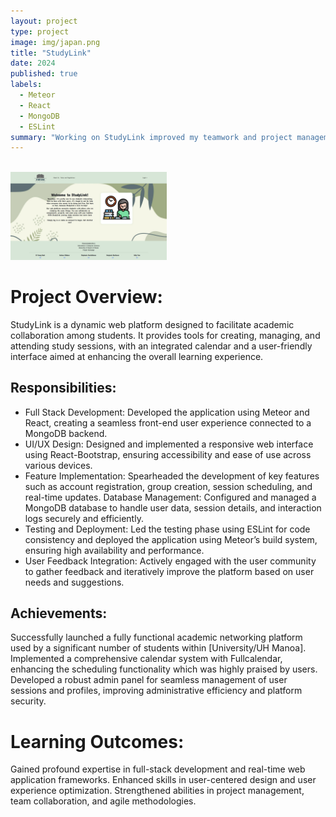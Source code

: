 ```yaml
---
layout: project
type: project
image: img/japan.png
title: "StudyLink"
date: 2024
published: true
labels:
  - Meteor
  - React
  - MongoDB
  - ESLint
summary: "Working on StudyLink improved my teamwork and project management skills, enhancing efficiency and adherence to timelines through the use of Meteor, React, and project boards."
---
```


<br />
<img width="250px" class="img-fluid" src="../img/LandingPage.png">  

# Project Overview:
StudyLink is a dynamic web platform designed to facilitate academic collaboration among students. It provides tools for creating, managing, and attending study sessions, with an integrated calendar and a user-friendly interface aimed at enhancing the overall learning experience.

## Responsibilities:

- Full Stack Development: Developed the application using Meteor and React, creating a seamless front-end user experience connected to a MongoDB backend.
- UI/UX Design: Designed and implemented a responsive web interface using React-Bootstrap, ensuring accessibility and ease of use across various devices.
- Feature Implementation: Spearheaded the development of key features such as account registration, group creation, session scheduling, and real-time updates.
Database Management: Configured and managed a MongoDB database to handle user data, session details, and interaction logs securely and efficiently.
- Testing and Deployment: Led the testing phase using ESLint for code consistency and deployed the application using Meteor’s build system, ensuring high availability and performance.
- User Feedback Integration: Actively engaged with the user community to gather feedback and iteratively improve the platform based on user needs and suggestions.

## Achievements:
Successfully launched a fully functional academic networking platform used by a significant number of students within [University/UH Manoa].
Implemented a comprehensive calendar system with Fullcalendar, enhancing the scheduling functionality which was highly praised by users.
Developed a robust admin panel for seamless management of user sessions and profiles, improving administrative efficiency and platform security.

# Learning Outcomes:
Gained profound expertise in full-stack development and real-time web application frameworks.
Enhanced skills in user-centered design and user experience optimization.
Strengthened abilities in project management, team collaboration, and agile methodologies.
